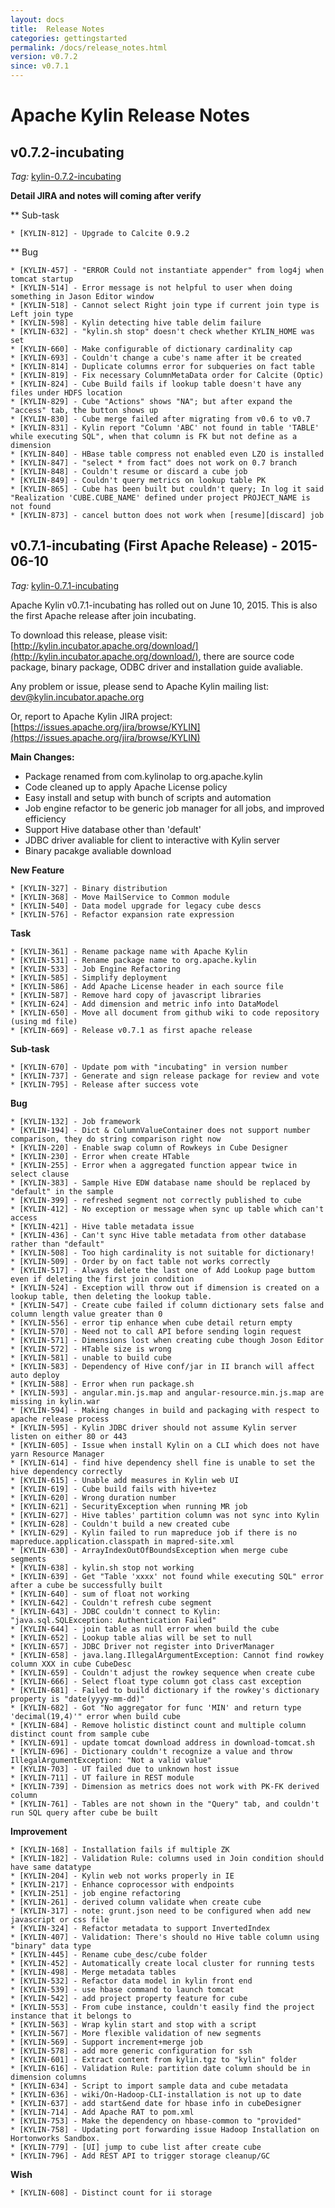 ```yaml
---
layout: docs
title:  Release Notes
categories: gettingstarted
permalink: /docs/release_notes.html
version: v0.7.2
since: v0.7.1
---
```


# Apache Kylin Release Notes

## v0.7.2-incubating  
_Tag:_ [kylin-0.7.2-incubating](https://github.com/apache/incubator-kylin/tree/kylin-0.7.2-incubating)


__Detail JIRA and notes will coming after verify__

** Sub-task  

    * [KYLIN-812] - Upgrade to Calcite 0.9.2

** Bug  

    * [KYLIN-457] - "ERROR Could not instantiate appender" from log4j when tomcat startup 
    * [KYLIN-514] - Error message is not helpful to user when doing something in Jason Editor window
    * [KYLIN-518] - Cannot select Right join type if current join type is Left join type
    * [KYLIN-598] - Kylin detecting hive table delim failure
    * [KYLIN-632] - "kylin.sh stop" doesn't check whether KYLIN_HOME was set
    * [KYLIN-660] - Make configurable of dictionary cardinality cap
    * [KYLIN-693] - Couldn't change a cube's name after it be created
    * [KYLIN-814] - Duplicate columns error for subqueries on fact table
    * [KYLIN-819] - Fix necessary ColumnMetaData order for Calcite (Optic)
    * [KYLIN-824] - Cube Build fails if lookup table doesn't have any files under HDFS location
    * [KYLIN-829] - Cube "Actions" shows "NA"; but after expand the "access" tab, the button shows up
    * [KYLIN-830] - Cube merge failed after migrating from v0.6 to v0.7
    * [KYLIN-831] - Kylin report "Column 'ABC' not found in table 'TABLE' while executing SQL", when that column is FK but not define as a dimension
    * [KYLIN-840] - HBase table compress not enabled even LZO is installed
    * [KYLIN-847] - "select * from fact" does not work on 0.7 branch
    * [KYLIN-848] - Couldn't resume or discard a cube job
    * [KYLIN-849] - Couldn't query metrics on lookup table PK
    * [KYLIN-865] - Cube has been built but couldn't query; In log it said "Realization 'CUBE.CUBE_NAME' defined under project PROJECT_NAME is not found
    * [KYLIN-873] - cancel button does not work when [resume][discard] job

## v0.7.1-incubating (First Apache Release) - 2015-06-10  
_Tag:_ [kylin-0.7.1-incubating](https://github.com/apache/incubator-kylin/tree/kylin-0.7.1-incubating)

Apache Kylin v0.7.1-incubating has rolled out on June 10, 2015. This is also the first Apache release after join incubating. 

To download this release, please visit: [http://kylin.incubator.apache.org/download/](http://kylin.incubator.apache.org/download/), there are source code package, binary package, ODBC driver and installation guide avaliable.

Any problem or issue, please send to Apache Kylin mailing list: [dev@kylin.incubator.apache.org](mailto:dev@kylin.incubator.apache.org)

Or, report to Apache Kylin JIRA project: [https://issues.apache.org/jira/browse/KYLIN](https://issues.apache.org/jira/browse/KYLIN)


__Main Changes:__

* Package renamed from com.kylinolap to org.apache.kylin
* Code cleaned up to apply Apache License policy
* Easy install and setup with bunch of scripts and automation
* Job engine refactor to be generic job manager for all jobs, and improved efficiency
* Support Hive database other than 'default'
* JDBC driver avaliable for client to interactive with Kylin server
* Binary pacakge avaliable download 

__New Feature__

    * [KYLIN-327] - Binary distribution 
    * [KYLIN-368] - Move MailService to Common module
    * [KYLIN-540] - Data model upgrade for legacy cube descs
    * [KYLIN-576] - Refactor expansion rate expression

__Task__

    * [KYLIN-361] - Rename package name with Apache Kylin
    * [KYLIN-531] - Rename package name to org.apache.kylin
    * [KYLIN-533] - Job Engine Refactoring
    * [KYLIN-585] - Simplify deployment
    * [KYLIN-586] - Add Apache License header in each source file
    * [KYLIN-587] - Remove hard copy of javascript libraries
    * [KYLIN-624] - Add dimension and metric info into DataModel
    * [KYLIN-650] - Move all document from github wiki to code repository (using md file)
    * [KYLIN-669] - Release v0.7.1 as first apache release

__Sub-task__

    * [KYLIN-670] - Update pom with "incubating" in version number
    * [KYLIN-737] - Generate and sign release package for review and vote
    * [KYLIN-795] - Release after success vote

__Bug__

    * [KYLIN-132] - Job framework
    * [KYLIN-194] - Dict & ColumnValueContainer does not support number comparison, they do string comparison right now
    * [KYLIN-220] - Enable swap column of Rowkeys in Cube Designer
    * [KYLIN-230] - Error when create HTable
    * [KYLIN-255] - Error when a aggregated function appear twice in select clause
    * [KYLIN-383] - Sample Hive EDW database name should be replaced by "default" in the sample
    * [KYLIN-399] - refreshed segment not correctly published to cube
    * [KYLIN-412] - No exception or message when sync up table which can't access
    * [KYLIN-421] - Hive table metadata issue
    * [KYLIN-436] - Can't sync Hive table metadata from other database rather than "default"
    * [KYLIN-508] - Too high cardinality is not suitable for dictionary!
    * [KYLIN-509] - Order by on fact table not works correctly
    * [KYLIN-517] - Always delete the last one of Add Lookup page buttom even if deleting the first join condition
    * [KYLIN-524] - Exception will throw out if dimension is created on a lookup table, then deleting the lookup table.
    * [KYLIN-547] - Create cube failed if column dictionary sets false and column length value greater than 0
    * [KYLIN-556] - error tip enhance when cube detail return empty
    * [KYLIN-570] - Need not to call API before sending login request
    * [KYLIN-571] - Dimensions lost when creating cube though Joson Editor
    * [KYLIN-572] - HTable size is wrong
    * [KYLIN-581] - unable to build cube
    * [KYLIN-583] - Dependency of Hive conf/jar in II branch will affect auto deploy
    * [KYLIN-588] - Error when run package.sh
    * [KYLIN-593] - angular.min.js.map and angular-resource.min.js.map are missing in kylin.war
    * [KYLIN-594] - Making changes in build and packaging with respect to apache release process
    * [KYLIN-595] - Kylin JDBC driver should not assume Kylin server listen on either 80 or 443
    * [KYLIN-605] - Issue when install Kylin on a CLI which does not have yarn Resource Manager
    * [KYLIN-614] - find hive dependency shell fine is unable to set the hive dependency correctly
    * [KYLIN-615] - Unable add measures in Kylin web UI
    * [KYLIN-619] - Cube build fails with hive+tez
    * [KYLIN-620] - Wrong duration number
    * [KYLIN-621] - SecurityException when running MR job
    * [KYLIN-627] - Hive tables' partition column was not sync into Kylin
    * [KYLIN-628] - Couldn't build a new created cube
    * [KYLIN-629] - Kylin failed to run mapreduce job if there is no mapreduce.application.classpath in mapred-site.xml
    * [KYLIN-630] - ArrayIndexOutOfBoundsException when merge cube segments 
    * [KYLIN-638] - kylin.sh stop not working
    * [KYLIN-639] - Get "Table 'xxxx' not found while executing SQL" error after a cube be successfully built
    * [KYLIN-640] - sum of float not working
    * [KYLIN-642] - Couldn't refresh cube segment
    * [KYLIN-643] - JDBC couldn't connect to Kylin: "java.sql.SQLException: Authentication Failed"
    * [KYLIN-644] - join table as null error when build the cube
    * [KYLIN-652] - Lookup table alias will be set to null
    * [KYLIN-657] - JDBC Driver not register into DriverManager
    * [KYLIN-658] - java.lang.IllegalArgumentException: Cannot find rowkey column XXX in cube CubeDesc
    * [KYLIN-659] - Couldn't adjust the rowkey sequence when create cube
    * [KYLIN-666] - Select float type column got class cast exception
    * [KYLIN-681] - Failed to build dictionary if the rowkey's dictionary property is "date(yyyy-mm-dd)"
    * [KYLIN-682] - Got "No aggregator for func 'MIN' and return type 'decimal(19,4)'" error when build cube
    * [KYLIN-684] - Remove holistic distinct count and multiple column distinct count from sample cube
    * [KYLIN-691] - update tomcat download address in download-tomcat.sh
    * [KYLIN-696] - Dictionary couldn't recognize a value and throw IllegalArgumentException: "Not a valid value"
    * [KYLIN-703] - UT failed due to unknown host issue
    * [KYLIN-711] - UT failure in REST module
    * [KYLIN-739] - Dimension as metrics does not work with PK-FK derived column
    * [KYLIN-761] - Tables are not shown in the "Query" tab, and couldn't run SQL query after cube be built

__Improvement__

    * [KYLIN-168] - Installation fails if multiple ZK
    * [KYLIN-182] - Validation Rule: columns used in Join condition should have same datatype
    * [KYLIN-204] - Kylin web not works properly in IE
    * [KYLIN-217] - Enhance coprocessor with endpoints 
    * [KYLIN-251] - job engine refactoring
    * [KYLIN-261] - derived column validate when create cube
    * [KYLIN-317] - note: grunt.json need to be configured when add new javascript or css file
    * [KYLIN-324] - Refactor metadata to support InvertedIndex
    * [KYLIN-407] - Validation: There's should no Hive table column using "binary" data type
    * [KYLIN-445] - Rename cube_desc/cube folder
    * [KYLIN-452] - Automatically create local cluster for running tests
    * [KYLIN-498] - Merge metadata tables 
    * [KYLIN-532] - Refactor data model in kylin front end
    * [KYLIN-539] - use hbase command to launch tomcat
    * [KYLIN-542] - add project property feature for cube
    * [KYLIN-553] - From cube instance, couldn't easily find the project instance that it belongs to
    * [KYLIN-563] - Wrap kylin start and stop with a script 
    * [KYLIN-567] - More flexible validation of new segments
    * [KYLIN-569] - Support increment+merge job
    * [KYLIN-578] - add more generic configuration for ssh
    * [KYLIN-601] - Extract content from kylin.tgz to "kylin" folder
    * [KYLIN-616] - Validation Rule: partition date column should be in dimension columns
    * [KYLIN-634] - Script to import sample data and cube metadata
    * [KYLIN-636] - wiki/On-Hadoop-CLI-installation is not up to date
    * [KYLIN-637] - add start&end date for hbase info in cubeDesigner
    * [KYLIN-714] - Add Apache RAT to pom.xml
    * [KYLIN-753] - Make the dependency on hbase-common to "provided"
    * [KYLIN-758] - Updating port forwarding issue Hadoop Installation on Hortonworks Sandbox.
    * [KYLIN-779] - [UI] jump to cube list after create cube
    * [KYLIN-796] - Add REST API to trigger storage cleanup/GC

__Wish__

    * [KYLIN-608] - Distinct count for ii storage


